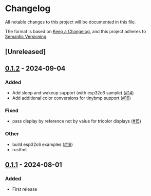 # Changelog
All notable changes to this project will be documented in this file.

The format is based on [Keep a Changelog](https://keepachangelog.com/en/1.0.0/),
and this project adheres to [Semantic Versioning](https://semver.org/spec/v2.0.0.html).

## [Unreleased]

## [0.1.2](https://github.com/avsaase/weact-studio-epd/compare/v0.1.1...v0.1.2) - 2024-09-04

### Added
- Add sleep and wakeup support (with esp32c6 sample) ([#14](https://github.com/avsaase/weact-studio-epd/pull/14))
- Add additional color conversions for tinybmp support ([#16](https://github.com/avsaase/weact-studio-epd/pull/16))

### Fixed
- pass display by reference not by value for tricolor displays ([#15](https://github.com/avsaase/weact-studio-epd/pull/15))

### Other
- build esp32c6 examples ([#19](https://github.com/avsaase/weact-studio-epd/pull/19))
- rustfmt

## [0.1.1](https://github.com/avsaase/weact-studio-epd/releases/tag/v0.1.1) - 2024-08-01

### Added
- First release
